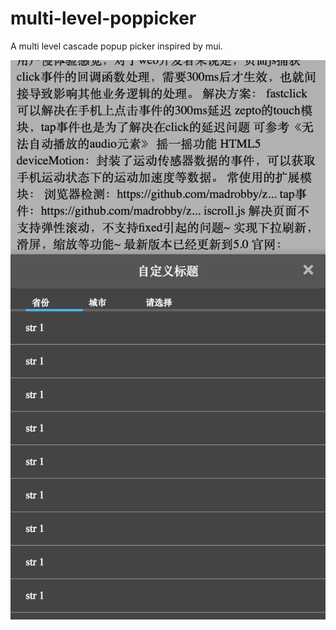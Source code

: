# multi-level-poppicker
A multi level cascade popup picker inspired by mui.

![example](/example.png)
